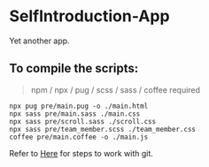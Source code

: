 # SelfIntroduction-App
Yet another app.


## To compile the scripts:
> npm / npx / pug / scss / sass / coffee required

```
npx pug pre/main.pug -o ./main.html
npx sass pre/main.sass ./main.css
npx sass pre/scroll.sass ./scroll.css
npx sass pre/team_member.scss ./team_member.css
coffee pre/main.coffee -o ./main.js
```

Refer to [Here](https://github.com/Uduru0522/Group-Project-Practice) for steps to work with git.

